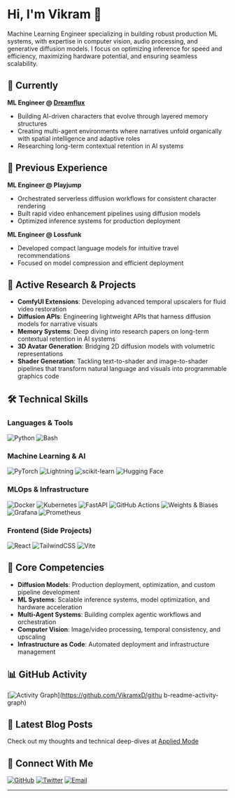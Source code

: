  # Hi, I'm Vikram 👋

  Machine Learning Engineer specializing in building robust production ML systems, with expertise in computer vision, audio processing, and generative diffusion models. I focus on
  optimizing inference for speed and efficiency, maximizing hardware potential, and ensuring seamless scalability.

  ## 🚀 Currently

  **ML Engineer @ [Dreamflux](https://dreamflux.ai)**
  - Building AI-driven characters that evolve through layered memory structures
  - Creating multi-agent environments where narratives unfold organically with spatial intelligence and adaptive roles
  - Researching long-term contextual retention in AI systems

  ## 💼 Previous Experience

  **ML Engineer @ Playjump**
  - Orchestrated serverless diffusion workflows for consistent character rendering
  - Built rapid video enhancement pipelines using diffusion models
  - Optimized inference systems for production deployment

  **ML Engineer @ Lossfunk**
  - Developed compact language models for intuitive travel recommendations
  - Focused on model compression and efficient deployment

  ## 🔬 Active Research & Projects

  - **ComfyUI Extensions**: Developing advanced temporal upscalers for fluid video restoration
  - **Diffusion APIs**: Engineering lightweight APIs that harness diffusion models for narrative visuals
  - **Memory Systems**: Deep diving into research papers on long-term contextual retention in AI systems
  - **3D Avatar Generation**: Bridging 2D diffusion models with volumetric representations
  - **Shader Generation**: Tackling text-to-shader and image-to-shader pipelines that transform natural language and visuals into programmable graphics code

  ## 🛠️ Technical Skills

  ### Languages & Tools
  ![Python](https://img.shields.io/badge/Python-3776AB?style=for-the-badge&logo=python&logoColor=white)
  ![Bash](https://img.shields.io/badge/Bash-4EAA25?style=for-the-badge&logo=gnu-bash&logoColor=white)

  ### Machine Learning & AI
  ![PyTorch](https://img.shields.io/badge/PyTorch-EE4C2C?style=for-the-badge&logo=pytorch&logoColor=white)
  ![Lightning](https://img.shields.io/badge/Lightning-792EE5?style=for-the-badge&logo=lightning&logoColor=white)
  ![scikit-learn](https://img.shields.io/badge/scikit--learn-F7931E?style=for-the-badge&logo=scikit-learn&logoColor=white)
  ![Hugging Face](https://img.shields.io/badge/Hugging%20Face-FFD21E?style=for-the-badge&logo=huggingface&logoColor=black)

  ### MLOps & Infrastructure
  ![Docker](https://img.shields.io/badge/Docker-2496ED?style=for-the-badge&logo=docker&logoColor=white)
  ![Kubernetes](https://img.shields.io/badge/Kubernetes-326CE5?style=for-the-badge&logo=kubernetes&logoColor=white)
  ![FastAPI](https://img.shields.io/badge/FastAPI-009688?style=for-the-badge&logo=fastapi&logoColor=white)
  ![GitHub Actions](https://img.shields.io/badge/GitHub%20Actions-2671E5?style=for-the-badge&logo=githubactions&logoColor=white)
  ![Weights & Biases](https://img.shields.io/badge/Weights%20&%20Biases-FFBE00?style=for-the-badge&logo=weightsandbiases&logoColor=black)
  ![Grafana](https://img.shields.io/badge/Grafana-F46800?style=for-the-badge&logo=grafana&logoColor=white)
  ![Prometheus](https://img.shields.io/badge/Prometheus-E6522C?style=for-the-badge&logo=prometheus&logoColor=white)

  ### Frontend (Side Projects)
  ![React](https://img.shields.io/badge/React-61DAFB?style=for-the-badge&logo=react&logoColor=black)
  ![TailwindCSS](https://img.shields.io/badge/Tailwind%20CSS-06B6D4?style=for-the-badge&logo=tailwindcss&logoColor=white)
  ![Vite](https://img.shields.io/badge/Vite-646CFF?style=for-the-badge&logo=vite&logoColor=white)

  ## 🎯 Core Competencies

  - **Diffusion Models**: Production deployment, optimization, and custom pipeline development
  - **ML Systems**: Scalable inference systems, model optimization, and hardware acceleration
  - **Multi-Agent Systems**: Building complex agentic workflows and orchestration
  - **Computer Vision**: Image/video processing, temporal consistency, and upscaling
  - **Infrastructure as Code**: Automated deployment and infrastructure management

  ## 📊 GitHub Activity

  [![Activity Graph](https://github-readme-activity-graph.vercel.app/graph?username=VikramxD&theme=tokyo-night&area_color=2e3440&hide_border=true)](https://github.com/VikramxD/githu
  b-readme-activity-graph)

  ## 📝 Latest Blog Posts

  Check out my thoughts and technical deep-dives at [Applied Mode](https://appliedmode.com)

  ## 🤝 Connect With Me

  [![GitHub](https://img.shields.io/badge/GitHub-VikramxD-181717?style=for-the-badge&logo=github)](https://github.com/VikramxD)
  [![Twitter](https://img.shields.io/badge/Twitter-@V__J__S__1-1DA1F2?style=for-the-badge&logo=twitter&logoColor=white)](https://x.com/V_J_S_1)
  [![Email](https://img.shields.io/badge/Email-vikram@dreamflux.ai-EA4335?style=for-the-badge&logo=gmail&logoColor=white)](mailto:vikram@dreamflux.ai)

  ---
